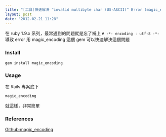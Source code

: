 ```yaml
---
title: "[工具]快速解決 “invalid multibyte char (US-ASCII)” Error (magic_encoding)"
layout: post
date: "2012-02-21 11:28"
---
```


在 ruby 1.9.x 系列，最常遇到的問題就是忘了補上 `# -*- encoding : utf-8 -*-` 導致 error
用 magic_encoding 這個 gem 可以快速解決這個問題

### Install

    gem install magic_encoding

### Usage

在 Rails 專案底下

    magic_encoding

就這樣，非常簡單

### References

[Github:magic_encoding](https://github.com/m-ryan/magic_encoding)
